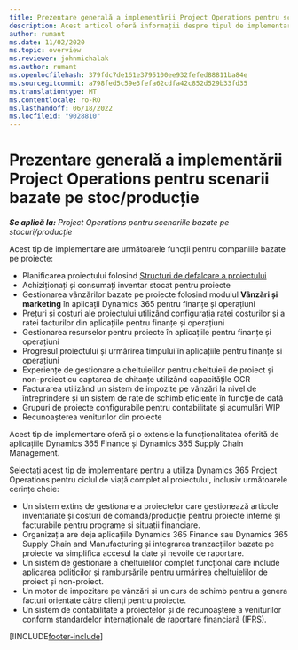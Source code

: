 ```yaml
---
title: Prezentare generală a implementării Project Operations pentru scenarii bazate pe stoc/producție
description: Acest articol oferă informații despre tipul de implementare, Project Operations pentru scenarii stocate/bazate pe producție.
author: rumant
ms.date: 11/02/2020
ms.topic: overview
ms.reviewer: johnmichalak
ms.author: rumant
ms.openlocfilehash: 379fdc7de161e3795100ee932fefed88811ba84e
ms.sourcegitcommit: a798fed5c59e3fefa62cdfa42c852d529b33fd35
ms.translationtype: MT
ms.contentlocale: ro-RO
ms.lasthandoff: 06/18/2022
ms.locfileid: "9028810"
---
```

# <a name="project-operations-for-stockedproduction-based-scenarios-deployment-overview"></a>Prezentare generală a implementării Project Operations pentru scenarii bazate pe stoc/producție

_**Se aplică la:** Project Operations pentru scenariile bazate pe stocuri/producție_


Acest tip de implementare are următoarele funcții pentru companiile bazate pe proiecte:

- Planificarea proiectului folosind [Structuri de defalcare a proiectului](work-breakdown-structures.md)
- Achiziționați și consumați inventar stocat pentru proiecte
- Gestionarea vânzărilor bazate pe proiecte folosind modulul **Vânzări și marketing** în aplicații Dynamics 365 pentru finanțe și operațiuni
- Prețuri și costuri ale proiectului utilizând configurația ratei costurilor și a ratei facturilor din aplicațiile pentru finanțe și operațiuni
- Gestionarea resurselor pentru proiecte în aplicațiile pentru finanțe și operațiuni
- Progresul proiectului și urmărirea timpului în aplicațiile pentru finanțe și operațiuni
- Experiențe de gestionare a cheltuielilor pentru cheltuieli de proiect și non-proiect cu captarea de chitanțe utilizând capacitățile OCR
- Facturarea utilizând un sistem de impozite pe vânzări la nivel de întreprindere și un sistem de rate de schimb eficiente în funcție de dată
- Grupuri de proiecte configurabile pentru contabilitate și acumulări WIP
- Recunoașterea veniturilor din proiecte

Acest tip de implementare oferă și o extensie la funcționalitatea oferită de aplicațiile Dynamics 365 Finance și Dynamics 365 Supply Chain Management.

Selectați acest tip de implementare pentru a utiliza Dynamics 365 Project Operations pentru ciclul de viață complet al proiectului, inclusiv următoarele cerințe cheie:

- Un sistem extins de gestionare a proiectelor care gestionează articole inventariate și costuri de comandă/producție pentru proiecte interne și facturabile pentru programe și situații financiare.
- Organizația are deja aplicațiile Dynamics 365 Finance sau Dynamics 365 Supply Chain and Manufacturing și integrarea tranzacțiilor bazate pe proiecte va simplifica accesul la date și nevoile de raportare.
- Un sistem de gestionare a cheltuielilor complet funcțional care include aplicarea politicilor și rambursările pentru urmărirea cheltuielilor de proiect și non-proiect.
- Un motor de impozitare pe vânzări și un curs de schimb pentru a genera facturi orientate către clienți pentru proiecte.
- Un sistem de contabilitate a proiectelor și de recunoaștere a veniturilor conform standardelor internaționale de raportare financiară (IFRS).



[!INCLUDE[footer-include](../includes/footer-banner.md)]